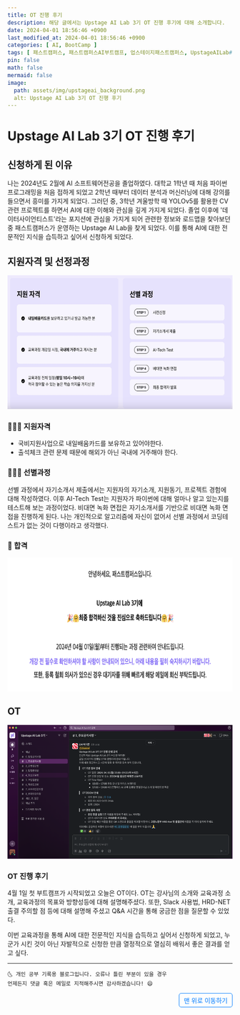 ```yaml
---
title: OT 진행 후기
description: 해당 글에서는 Upstage AI Lab 3기 OT 진행 후기에 대해 소개합니다.
date: 2024-04-01 18:56:46 +0900
last_modified_at: 2024-04-01 18:56:46 +0900
categories: [ AI, BootCamp ]
tags: [ 패스트캠퍼스, 패스트캠퍼스AI부트캠프, 업스테이지패스트캠퍼스, UpstageAILab#국비지원, 패스트캠퍼스업스테이지에이아이랩, 패스트캠퍼스업스테이지부트캠프 ]
pin: false
math: false
mermaid: false
image:
  path: assets/img/upstageai_background.png
  alt: Upstage AI Lab 3기 OT 진행 후기
---
```


# Upstage AI Lab 3기 OT 진행 후기
## 신청하게 된 이유
나는 2024년도 2월에 AI 소프트웨어전공을 졸업하였다. 대학교 1학년 때 처음 파이썬 프로그래밍을 처음 접하게 되었고 2학년 때부터 데이터 분석과 머신러닝에 대해 강의를 들으면서 흥미를 가지게 되었다. 그러던 중, 3학년 겨울방학 때 YOLOv5를 활용한 CV 관련 프로젝트를 하면서 AI에 대한 이해와 관심을 깊게 가지게 되었다. 졸업 이후에 '데이터사이언티스트'라는 포지션에 관심을 가지게 되어 관련한 정보와 로드맵을 찾아보던 중 패스트캠퍼스가 운영하는 Upstage AI Lab을 찾게 되었다. 이를 통해 AI에 대한 전문적인 지식을 습득하고 싶어서 신청하게 되었다.

## 지원자격 및 선정과정
<img src="https://github.com/SUNGMYEONGGI/image/blob/main/%EC%A7%80%EC%9B%90%EC%84%A0%EB%B3%84.png?raw=true" width="550" height="300">

### 🙆🏻‍♂ 지원자격
 - 국비지원사업으로 내일배움카드를 보유하고 있어야한다.
 - 출석체크 관련 문제 때문에 해외가 아닌 국내에 거주해야 한다.

### 🙅🏻‍♂️ 선별과정
선별 과정에서 자기소개서 제출에서는 지원자의 자기소개, 지원동기, 프로젝트 경험에 대해 작성하였다. 이후 AI-Tech Test는 지원자가 파이썬에 대해 얼마나 알고 있는지를 테스트해 보는 과정이었다. 비대면 녹화 면접은 자기소개서를 기반으로 비대면 녹화 면접을 진행하게 된다. 나는 개인적으로 알고리즘에 자신이 없어서 선별 과정에서 코딩테스트가 없는 것이 다행이라고 생각했다.

### 🎉 합격
<img src="https://github.com/SUNGMYEONGGI/image/blob/main/AiLab%ED%95%A9%EA%B2%A9.png?raw=true" width="550" height="300">

## OT
<img src="https://github.com/SUNGMYEONGGI/image/blob/main/OT%20slack.png?raw=true" width="550" height="300">

### OT 진행 후기
4월 1일 첫 부트캠프가 시작되었고 오늘은 OT이다. OT는 강사님의 소개와 교육과정 소개, 교육과정의 목표와 방향성등에 대해 설명해주셨다. 또한, Slack 사용법, HRD-NET  출결 주의할 점 등에 대해 설명해 주셨고 Q&A 시간을 통해 궁금한 점을 질문할 수 있었다.

이번 교육과정을 통해 AI에 대한 전문적인 지식을 습득하고 싶어서 신청하게 되었고, 누군가 시킨 것이 아닌 자발적으로 신청한 만큼 열정적으로 열심히 배워서 좋은 결과를 얻고 싶다. 

***
    🌜 개인 공부 기록용 블로그입니다. 오류나 틀린 부분이 있을 경우 
    언제든지 댓글 혹은 메일로 지적해주시면 감사하겠습니다! 😄


<a href="#" style="display: inline-block; padding: 5px 10px; color: #007bff; text-decoration: none; border: 0.5px solid #007bff; border-radius: 5px; float: right;">맨 위로 이동하기</a>